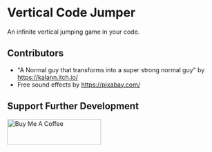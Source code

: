 # Vertical Code Jumper

An infinite vertical jumping game in your code.


## Contributors
- "A Normal guy that transforms into a super strong normal guy" by https://kalann.itch.io/
- Free sound effects by https://pixabay.com/ 

## Support Further Development

<a href="https://www.buymeacoffee.com/aignatev" target="_blank"><img src="https://cdn.buymeacoffee.com/buttons/v2/default-yellow.png" alt="Buy Me A Coffee" height="60" width="217"></a>

